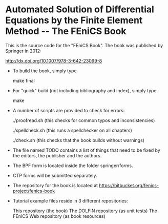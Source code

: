 Automated Solution of Differential Equations by the Finite Element Method -- The FEniCS Book
============================================================================================

This is the source code for the "FEniCS Book". The book was published
by Springer in 2012:

   <http://dx.doi.org/10.1007/978-3-642-23099-8>

* To build the book, simply type

  make final

* For "quick" build (not including bibliography and index), simply type

  make

* A number of scripts are provided to check for errors:

  ./proofread.sh      (this checks for common typos and inconsistencies)

  ./spellcheck.sh     (this runs a spellchecker on all chapters)

  ./check.sh          (this checks that the book builds without warnings)

* The file named TODO contains a list of things that need to be fixed
  by the editors, the publisher and the authors.

* The BPF form is located inside the folder springer/forms.

* CTP forms will be submitted separately.

* The repository for the book is located at
  <https://bitbucket.org/fenics-project/fenics-book>

* Tutorial example files reside in 3 different repositories:

  This repository (the book)
  The DOLFIN repository (as unit tests)
  The FEniCS Web repository (as book resources)